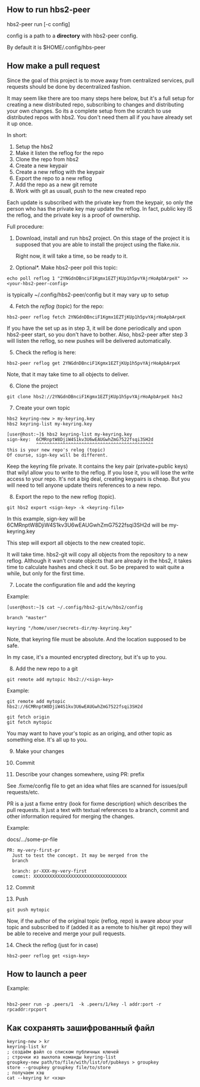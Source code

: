 
## How to run hbs2-peer

hbs2-peer run [-c config]

config is a path to a **directory** with hbs2-peer config.

By default it is $HOME/.config/hbs-peer


## How make a pull request

Since the goal of this project is to move away from
centralized services, pull requests should be done by
decentralized fashion.

It may seem like there are too many steps here below, but
it's a full setup for creating a new distributed repo,
subscribing to changes and distributing your own changes. So
its a complete setup from the scratch to use distributed
repos with hbs2.  You don't need them all if you have
already set it up once.

In short:

1. Setup the hbs2
2. Make it listen the reflog for the repo
2. Clone the repo from hbs2
3. Create a new keypair
4. Create a new reflog with the keypair
5. Export the repo to a new reflog
6. Add the repo as a new git remote
7. Work with git as usuall, push to the new created repo

Each update is subscribed with the private key from the
keypair, so only the person who has the private key may
update the reflog. In fact, public key IS the reflog,
and the private key is a proof of ownership.

Full procedure:

1. Download, install and run hbs2 project. On this stage
   of the project it is supposed that you are able to
   install the project using the flake.nix.

   Right now, it will take a time, so be ready to it.


3. Optional*. Make hbs2-peer poll this topic:

```
echo poll reflog 1 "2YNGdnDBnciF1Kgmx1EZTjKUp1h5pvYAjrHoApbArpeX" >> <your-hbs2-peer-config>
```

<your-hbs2-peer-config> is typically
~/.config/hbs2-peer/config  but it may vary up to setup

4. Fetch the *reflog* (topic) for the repo:

```
hbs2-peer reflog fetch 2YNGdnDBnciF1Kgmx1EZTjKUp1h5pvYAjrHoApbArpeX
```

If you have the set up as in step 3, it will be done
periodically and upon hbs2-peer start, so you don't have
to bother.  Also, hbs2-peer after step 3 will listen the
reflog, so new pushes will be delivered automatically.

5. Check the reflog is here:

```
hbs2-peer reflog get 2YNGdnDBnciF1Kgmx1EZTjKUp1h5pvYAjrHoApbArpeX
```

Note, that it may take time to all objects to deliver.

6. Clone the project

```
git clone hbs2://2YNGdnDBnciF1Kgmx1EZTjKUp1h5pvYAjrHoApbArpeX hbs2
```

7. Create your own topic

```
hbs2 keyring-new > my-keyring.key
hbs2 keyring-list my-keyring.key

[user@host:~]$ hbs2 keyring-list my-keyring.key
sign-key:  6CMRnptW8DjiW4S1kv3U6wEAUGwhZmG7522fsqi3SH2d
           ^^^^^^^^^^^^^^^^^^^^^^^^^^^^^^^^^^^^^^^^^^^^
this is your new repo's relog (topic)
Of course, sign-key will be different.

```
Keep the keyring file private. It contains the key pair
(private+public keys) that wilyl allow you to write to the
reflog. If you lose it, you will lose the write access
to your repo. It's not a big deal, creating keypairs is
cheap. But you will need to tell anyone update theirs
references to a new repo.

8. Export the repo to the new reflog (topic).

```
git hbs2 export <sign-key> -k <keyring-file>
```

In this example, sign-key will be 6CMRnptW8DjiW4S1kv3U6wEAUGwhZmG7522fsqi3SH2d
<keyring-file> will be my-keyring.key

This step will export all objects to the new created
topic.

It will take time. hbs2-git will copy all objects from
the repository to a new reflog. Although it wan't create
objects that are already in the hbs2, it takes time to
calculate hashes and check it out. So be prepared to wait
quite a while, but only for the first time.

7. Locate the configuration file and add the keyring

Example:

```
[user@host:~]$ cat ~/.config/hbs2-git/w/hbs2/config

branch "master"

keyring "/home/user/secrets-dir/my-keyring.key"

```

Note, that keyring file must be absolute. And
the location supposed to be safe.

In my case, it's a mounted encrypted directory, but it's
up to you.

8. Add the new repo to a git

```
git remote add mytopic hbs2://<sign-key>
```

Example:

```
git remote add mytopic hbs2://6CMRnptW8DjiW4S1kv3U6wEAUGwhZmG7522fsqi3SH2d

```

```
git fetch origin
git fetch mytopic
```

You may want to have your's topic as an origing, and other
topic as something else. It's all up to you.


9. Make your changes

10. Commit

11. Describe your changes somewhere, using PR: prefix

See .fixme/config file to get an idea what files are
scanned for issues/pull requests/etc.

PR is a just a fixme entry (look for fixme description)
which describes the pull requests. It just a text with
textual references to a branch, commit and other
information required for merging the changes.


Example:

docs/.../some-pr-file

```
PR: my-very-first-pr
  Just to test the concept. It may be merged from the
  branch

  branch: pr-XXX-my-very-first
  commit: XXXXXXXXXXXXXXXXXXXXXXXXXXXXXXXXXXX

```

12. Commit

13. Push

```
git push mytopic
```

Now, if the author of the original topic (reflog, repo) is
aware abour your topic and subscribed to if (added it as a
remote to his/her git repo) they will be able to receive
and merge your pull requests.

14. Check the reflog (just for in case)

```
hbs2-peer reflog get <sign-key>
```


## How to launch a peer

Example:
```

hbs2-peer run -p .peers/1  -k .peers/1/key -l addr:port -r rpcaddr:rpcport

```


## Как сохранять зашифрованный файл

```
keyring-new > kr
keyring-list kr
; создаём файл со списком публичных ключей
; строчки из выхлопа команды keyring-list
groupkey-new path/to/file/with/list/of/pubkeys > groupkey
store --groupkey groupkey file/to/store
; получаем хэш
cat --keyring kr <хэш>
```
